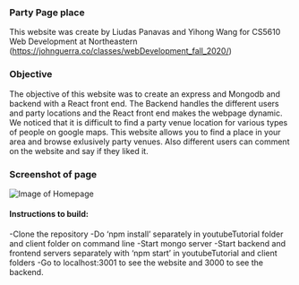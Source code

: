 ### Party Page place
This website was create by Liudas Panavas and Yihong Wang for CS5610 Web Development at Northeastern (https://johnguerra.co/classes/webDevelopment_fall_2020/)

### Objective
The objective of this website was to create an express and Mongodb and backend with a React front end. The Backend handles the different users and party locations and the React front end makes the webpage dynamic. We noticed that it is difficult to find a party venue location for various types of people on google maps. This website allows you to find a place in your area and browse exlusively party venues. Also different users can comment on the website and say if they liked it.

### Screenshot of page

![Image of Homepage](https://github.com/lpanavas/youtubeTutorial/blob/Liudas/public/images/screenshotOfHomepage.PNG?raw=true)

#### Instructions to build:
-Clone the repository
-Do ‘npm install’ separately in youtubeTutorial folder and client folder on command line
-Start mongo server
-Start backend and frontend servers separately with ‘npm start’ in youtubeTutorial and client folders
-Go to localhost:3001 to see the website and 3000 to see the backend.
